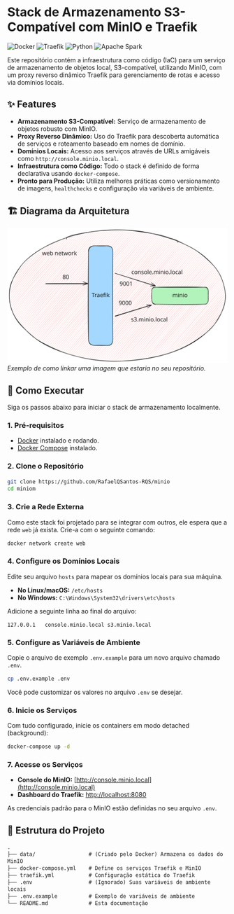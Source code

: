 # Stack de Armazenamento S3-Compatível com MinIO e Traefik

![Docker](https://img.shields.io/badge/docker-%230db7ed.svg?style=for-the-badge&logo=docker&logoColor=white) ![Traefik](https://img.shields.io/badge/traefik-%2324a1c1.svg?style=for-the-badge&logo=traefikmesh&logoColor=white) ![Python](https://img.shields.io/badge/python-3670A0?style=for-the-badge&logo=python&logoColor=white) ![Apache Spark](https://img.shields.io/badge/Apache%20Spark-FDEE21?style=for-the-badge&logo=apachespark&logoColor=black)

Este repositório contém a infraestrutura como código (IaC) para um serviço de armazenamento de objetos local, S3-compatível, utilizando MinIO, com um proxy reverso dinâmico Traefik para gerenciamento de rotas e acesso via domínios locais.

## ✨ Features

* **Armazenamento S3-Compatível:** Serviço de armazenamento de objetos robusto com MinIO.
* **Proxy Reverso Dinâmico:** Uso do Traefik para descoberta automática de serviços e roteamento baseado em nomes de domínio.
* **Domínios Locais:** Acesso aos serviços através de URLs amigáveis como `http://console.minio.local`.
* **Infraestrutura como Código:** Todo o stack é definido de forma declarativa usando `docker-compose`.
* **Pronto para Produção:** Utiliza melhores práticas como versionamento de imagens, `healthchecks` e configuração via variáveis de ambiente.

## 🏗️ Diagrama da Arquitetura

![Diagrama da Arquitetura](img/arquitetura.svg) 
*Exemplo de como linkar uma imagem que estaria no seu repositório.*

## 🚀 Como Executar

Siga os passos abaixo para iniciar o stack de armazenamento localmente.

### 1. Pré-requisitos

* [Docker](https://docs.docker.com/get-docker/) instalado e rodando.
* [Docker Compose](https://docs.docker.com/compose/install/) instalado.

### 2. Clone o Repositório
```bash
git clone https://github.com/RafaelQSantos-RQS/minio
cd miniom
```

### 3. Crie a Rede Externa
Como este stack foi projetado para se integrar com outros, ele espera que a rede `web` já exista. Crie-a com o seguinte comando:
```bash
docker network create web
```

### 4. Configure os Domínios Locais
Edite seu arquivo `hosts` para mapear os domínios locais para sua máquina.
* **No Linux/macOS:** `/etc/hosts`
* **No Windows:** `C:\Windows\System32\drivers\etc\hosts`

Adicione a seguinte linha ao final do arquivo:
```
127.0.0.1   console.minio.local s3.minio.local
```

### 5. Configure as Variáveis de Ambiente
Copie o arquivo de exemplo `.env.example` para um novo arquivo chamado `.env`.
```bash
cp .env.example .env
```
Você pode customizar os valores no arquivo `.env` se desejar.

### 6. Inicie os Serviços
Com tudo configurado, inicie os containers em modo detached (background):
```bash
docker-compose up -d
```

### 7. Acesse os Serviços
* **Console do MinIO:** [http://console.minio.local](http://console.minio.local)
* **Dashboard do Traefik:** [http://localhost:8080](http://localhost:8080)

As credenciais padrão para o MinIO estão definidas no seu arquivo `.env`.

## 📂 Estrutura do Projeto
```
.
├── data/                 # (Criado pelo Docker) Armazena os dados do MinIO
├── docker-compose.yml    # Define os serviços Traefik e MinIO
├── traefik.yml           # Configuração estática do Traefik
├── .env                  # (Ignorado) Suas variáveis de ambiente locais
├── .env.example          # Exemplo de variáveis de ambiente
└── README.md             # Esta documentação
```
